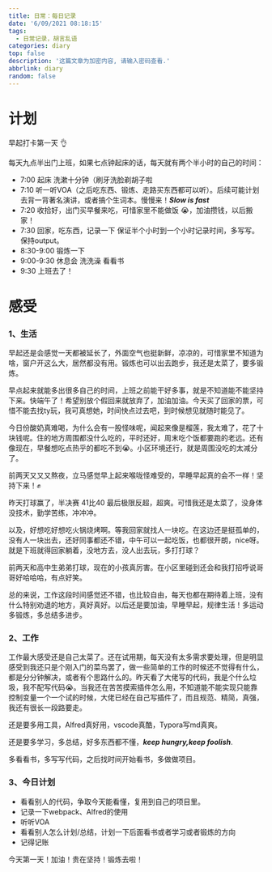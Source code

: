 ```yaml
---
title: 日常：每日记录
date: '6/09/2021 08:18:15'
tags:
  - 日常记录，胡言乱语
categories: diary
top: false
description: '这篇文章为加密内容, 请输入密码查看.'
abbrlink: diary
random: false
---
```


# 计划

早起打卡第一天 👌

每天九点半出门上班，如果七点钟起床的话，每天就有两个半小时的自己的时间：

- 7:00 起床 洗漱十分钟（刷牙洗脸剃胡子啦
- 7:10 听一听VOA（之后吃东西、锻炼、走路买东西都可以听）。后续可能计划去背一背著名演讲，或者搞个生词本。慢慢来！***Slow is fast***
- 7:20 收拾好，出门买早餐来吃，可惜家里不能做饭 😭，加油攒钱，以后搬家！
- 7:30 回家，吃东西，记录一下 保证半个小时到一个小时记录时间，多写写。保持output。
- 8:30-9:00 锻炼一下
- 9:00-9:30 休息会 洗洗澡 看看书
- 9:30 上班去了！

# 感受

### 1、生活

早起还是会感觉一天都被延长了，外面空气也挺新鲜，凉凉的，可惜家里不知道为啥，窗户开这么大，居然都没有用。锻炼也可以出去跑步，我还是太菜了，要多锻炼。

早点起来就能多出很多自己的时间，上班之前能干好多事，就是不知道能不能坚持下来。快端午了！希望别放个假回来就放弃了，加油加油。今天买了回家的票，可惜不能去找ty玩，我可真想她，时间快点过去吧，到时候想见就随时能见了。

今日份酸奶真难喝，为什么会有一股怪味呢，闻起来像是榴莲，我太难了，花了十块钱呢。住的地方周围都没什么吃的，平时还好，周末吃个饭都要跑的老远。还有像现在，早餐想吃点热乎的都吃不到😭。小区环境还行，就是周围没吃的太减分了。

前两天又又又熬夜，立马感觉早上起来喉咙怪难受的，早睡早起真的会不一样！坚持下来！✊

昨天打球赢了，半决赛 41比40 最后极限反超，超爽。可惜我还是太菜了，没身体没技术，勤学苦练，冲冲冲。

以及，好想吃好想吃火锅烧烤啊。等我回家就找人一块吃。在这边还是挺孤单的，没有人一块出去，还好同事都还不错，中午可以一起吃饭，也都很开朗，nice呀。就是下班就得回家躺着，没地方去，没人出去玩，多打打球？

前两天和高中生弟弟打球，现在的小孩真厉害。在小区里碰到还会和我打招呼说哥哥好哈哈哈，有点好笑。

总的来说，工作这段时间感觉还不错，也比较自由，每天也都在期待着上班，没有什么特别劝退的地方，真好真好。以后还是要加油，早睡早起，规律生活！多运动多锻炼，多总结多进步。

### 2、工作

工作最大感受还是自己太菜了。还在试用期，每天没有太多需求要处理，但是明显感受到我还只是个刚入门的菜鸟罢了，做一些简单的工作的时候还不觉得有什么，都是分分钟解决，或者有个思路什么的。昨天看了大佬写的代码，我是个什么垃圾，我不配写代码😭。当我还在苦苦摸索插件怎么用，不知道能不能实现只能靠控制变量一个一个试的时候，大佬已经在自己写插件了，而且规范、精简，真强，我还有很长一段路要走。

还是要多用工具，Alfred真好用，vscode真酷，Typora写md真爽。

还是要多学习，多总结，好多东西都不懂，***keep hungry,keep foolish***. 

多看看书，多写写代码，之后找时间开始看书，多做做项目。

### 3、今日计划

- 看看别人的代码，争取今天能看懂，复用到自己的项目里。
- 记录一下webpack、Alfred的使用
- 听听VOA
- 看看别人怎么计划/总结，计划一下后面看书或者学习或者锻炼的方向
- 记得记账



今天第一天！加油！贵在坚持！锻炼去啦！


